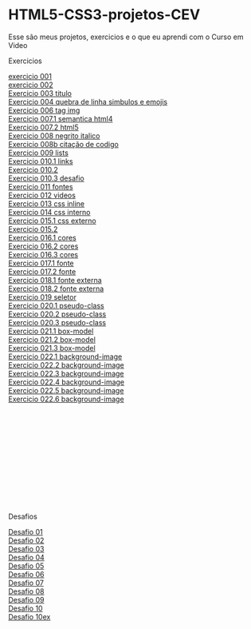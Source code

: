 # HTML5-CSS3-projetos-CEV
 Esse são meus projetos, exercicios e o que eu aprendi com o Curso em Video
<p>Exercicios</p>
<a href="https://albertmiguel.github.io/HTML5-CSS3-projetos-CEV/\Estudos\html-css\exercios\ex001-titulo\index.html">exercicio 001</a>
<br>
<a href="https://albertmiguel.github.io/HTML5-CSS3-projetos-CEV/\Estudos\html-css\exercios\ex002-quebra-de-linha-entities-simbulos-e-emojis\index.html">exercicio 002 </a>
<br>
<a href="https://albertmiguel.github.io/HTML5-CSS3-projetos-CEV/\Estudos\html-css\exercios\ex003-tag-img\index.html">Exercicio 003 titulo</a>
<br>
<a href="https://albertmiguel.github.io/HTML5-CSS3-projetos-CEV/\Estudos\html-css\exercios\ex004-favicon\index.html">Exercicio 004 quebra de linha simbulos e emojis</a>
<br>
<a href="https://albertmiguel.github.io/HTML5-CSS3-projetos-CEV/\Estudos\html-css\exercios\ex006-hierarquia-de-titulos\index.html">Exercicio 006 tag img</a>
<br>
<a href="https://albertmiguel.github.io/HTML5-CSS3-projetos-CEV/\Estudos\html-css\exercios\ex007-semantica\html4.html"> Exercicio 007.1 semantica html4</a>
<br>
<a href="https://albertmiguel.github.io/HTML5-CSS3-projetos-CEV/\Estudos\html-css\exercios\ex007-semantica\html5.html"> Exercicio 007.2 html5</a>
<br>
<a href="https://albertmiguel.github.io/HTML5-CSS3-projetos-CEV/\Estudos\html-css\exercios\ex008-negrito-italico\index.html"> Exercicio 008 negrito italico</a>
<br>
<a href="https://albertmiguel.github.io/HTML5-CSS3-projetos-CEV/\Estudos\html-css\exercios\ex008b-citacao-de-codigo\index.html"> Exercicio 008b citação de codigo</a>
<br>
<a href="https://albertmiguel.github.io/HTML5-CSS3-projetos-CEV/\Estudos\html-css\exercios\ex009-Listas\index.html"> Exercicio 009 lists</a>
<br>
<a href="https://albertmiguel.github.io/HTML5-CSS3-projetos-CEV/\Estudos\html-css\exercios\ex010-links\index.html"> Exercicio 010.1 links</a>
<br>
<a href="https://albertmiguel.github.io/HTML5-CSS3-projetos-CEV/\Estudos\html-css\exercios\ex010-links\pag002.html"> Exercicio 010.2</a>
<br>
<a href="https://albertmiguel.github.io/HTML5-CSS3-projetos-CEV/\Estudos\html-css\exercios\ex010-links-desafio\Index.html"> Exercicio 010.3 desafio</a>
<br>
<a href="https://albertmiguel.github.io/HTML5-CSS3-projetos-CEV/\Estudos\html-css\exercios\ex011-Imagem-flexivel-audio\index.html"> Exercicio 011 fontes</a>
<br>
<a href="https://albertmiguel.github.io/HTML5-CSS3-projetos-CEV/\Estudos\html-css\exercios\ex012-videos\index.html"> Exercicio 012 videos</a>
<br>
<a href="https://albertmiguel.github.io/HTML5-CSS3-projetos-CEV/\Estudos\html-css\exercios\ex013-css\index.html"> Exercicio 013 css inline</a>
<br>
<a href="https://albertmiguel.github.io/HTML5-CSS3-projetos-CEV/\Estudos\html-css\exercios\ex014-css\index.html">Exercicio 014 css interno</a>
<br>
<a href="https://albertmiguel.github.io/HTML5-CSS3-projetos-CEV/\Estudos\html-css\exercios\ex015-css\index.html"> Exercicio 015.1 css externo</a>
<br>
<a href="https://albertmiguel.github.io/HTML5-CSS3-projetos-CEV/\Estudos\html-css\exercios\ex015-css\pagina02.html"> Exercicio 015.2</a>
<br>
<a href="https://albertmiguel.github.io/HTML5-CSS3-projetos-CEV/\Estudos\html-css\exercios\ex016-cores\cor01.html"> Exercicio 016.1 cores</a>
<br>
<a href="https://albertmiguel.github.io/HTML5-CSS3-projetos-CEV/\Estudos\html-css\exercios\ex016-cores\cor02.html"> Exercicio 016.2 cores</a>
<br>
<a href="https://albertmiguel.github.io/HTML5-CSS3-projetos-CEV/\Estudos\html-css\exercios\ex016-cores\cor03.html"> Exercicio 016.3 cores</a>
<br>
<a href="https://albertmiguel.github.io/HTML5-CSS3-projetos-CEV/\Estudos\html-css\exercios\ex017-fonte\fonte01.html"> Exercicio 017.1 fonte</a>
<br>
<a href="https://albertmiguel.github.io/HTML5-CSS3-projetos-CEV/\Estudos\html-css\exercios\ex017-fonte\fonte02.html"> Exercicio 017.2 fonte</a>
<br>
<a href="https://albertmiguel.github.io/HTML5-CSS3-projetos-CEV/\Estudos\html-css\exercios\ex018-fontes-externas\fonte01.html"> Exercicio 018.1 fonte externa</a>
<br>
<a href="https://albertmiguel.github.io/HTML5-CSS3-projetos-CEV/\Estudos\html-css\exercios\ex018-fontes-externas\fonte02.html"> Exercicio 018.2 fonte externa</a>
<br>
<a href="https://albertmiguel.github.io/HTML5-CSS3-projetos-CEV/\Estudos\html-css\exercios\ex019-seletor\seletor01.html"> Exercicio 019 seletor</a>
<br>
<a href="https://albertmiguel.github.io/HTML5-CSS3-projetos-CEV/\Estudos\html-css\exercios\ex020-pseudo-classes\hover01.html"> Exercicio 020.1 pseudo-class</a>
<br>
<a href="https://albertmiguel.github.io/HTML5-CSS3-projetos-CEV/\Estudos\html-css\exercios\ex020-pseudo-classes\index01.html"> Exercicio 020.2 pseudo-class</a>
<br>
<a href="https://albertmiguel.github.io/HTML5-CSS3-projetos-CEV/\Estudos\html-css\exercios\ex020-pseudo-classes\link.html"> Exercicio 020.3 pseudo-class</a>
<br>
<a href="https://albertmiguel.github.io/HTML5-CSS3-projetos-CEV/\Estudos\html-css\exercios\ex021-box-model\index.html"> Exercicio 021.1 box-model</a>
<br>
<a href="https://albertmiguel.github.io/HTML5-CSS3-projetos-CEV/\Estudos\html-css\exercios\ex021-box-model\caixa.html"> Exercicio 021.2 box-model</a>
<br>
<a href="https://albertmiguel.github.io/HTML5-CSS3-projetos-CEV/\Estudos\html-css\exercios\ex021-box-model\caixa01.html"> Exercicio 021.3 box-model</a>
<br>
<a href="https://albertmiguel.github.io/HTML5-CSS3-projetos-CEV/\Estudos\html-css\exercios\ex022-background-image\index001.html"> Exercicio 022.1 background-image </a>
<br>
<a href="https://albertmiguel.github.io/HTML5-CSS3-projetos-CEV/\Estudos\html-css\exercios\ex022-background-image\index002.html"> Exercicio 022.2 background-image </a>
<br>
<a href="https://albertmiguel.github.io/HTML5-CSS3-projetos-CEV/\Estudos\html-css\exercios\ex022-background-image\index003.html"> Exercicio 022.3 background-image </a>
<br>
<a href="https://albertmiguel.github.io/HTML5-CSS3-projetos-CEV/\Estudos\html-css\exercios\ex022-background-image\index004.html"> Exercicio 022.4 background-image </a>
<br>
<a href="https://albertmiguel.github.io/HTML5-CSS3-projetos-CEV/\Estudos\html-css\exercios\ex022-background-image\index005.html"> Exercicio 022.5 background-image </a>
<br>
<a href="https://albertmiguel.github.io/HTML5-CSS3-projetos-CEV/\Estudos\html-css\exercios\ex022-background-image\index006.html"> Exercicio 022.6 background-image </a>
<br>
<a href="https://albertmiguel.github.io/HTML5-CSS3-projetos-CEV/\"> </a>
<br>
<a href="https://albertmiguel.github.io/HTML5-CSS3-projetos-CEV/\"> </a>
<br>
<a href="https://albertmiguel.github.io/HTML5-CSS3-projetos-CEV/\"> </a>
<br>
<a href="https://albertmiguel.github.io/HTML5-CSS3-projetos-CEV/\"> </a>
<br>
<a href="https://albertmiguel.github.io/HTML5-CSS3-projetos-CEV/\"> </a>
<br>
<a href="https://albertmiguel.github.io/HTML5-CSS3-projetos-CEV/\"> </a>
<br>
<a href="https://albertmiguel.github.io/HTML5-CSS3-projetos-CEV/\"> </a>
<br>
<a href="https://albertmiguel.github.io/HTML5-CSS3-projetos-CEV/\"> </a>
<br>
<a href="https://albertmiguel.github.io/HTML5-CSS3-projetos-CEV/\"> </a>
<br>
<br>
<br>
<br>
<p>Desafios</p>
<a href="https://albertmiguel.github.io/HTML5-CSS3-projetos-CEV/\Estudos\html-css\desafios\desafio-001\index.html"> Desafio 01 </a>
<br>
<a href="https://albertmiguel.github.io/HTML5-CSS3-projetos-CEV/\Estudos\html-css\desafios\desafio-002\index.html"> Desafio 02 </a>
<br>
<a href="https://albertmiguel.github.io/HTML5-CSS3-projetos-CEV/\Estudos\html-css\desafios\desafio-003\index.html"> Desafio 03</a>
<br>
<a href="https://albertmiguel.github.io/HTML5-CSS3-projetos-CEV/\Estudos\html-css\desafios\desafio-004\index.html"> Desafio 04 </a>
<br>
<a href="https://albertmiguel.github.io/HTML5-CSS3-projetos-CEV/\Estudos\html-css\desafios\desafio-005\index.html"> Desafio 05 </a>
<br>
<a href="https://albertmiguel.github.io/HTML5-CSS3-projetos-CEV/\Estudos\html-css\desafios\desafio-006\index.html"> Desafio 06 </a>
<br>
<a href="https://albertmiguel.github.io/HTML5-CSS3-projetos-CEV/\Estudos\html-css\desafios\desafio-007\index.html"> Desafio 07 </a>
<br>
<a href="https://albertmiguel.github.io/HTML5-CSS3-projetos-CEV/\Estudos\html-css\desafios\desafio-008\index.html"> Desafio 08 </a>
<br>
<a href="https://albertmiguel.github.io/HTML5-CSS3-projetos-CEV/\Estudos\html-css\desafios\desafio-009\index.html"> Desafio 09</a>
<br>
<a href="https://albertmiguel.github.io/HTML5-CSS3-projetos-CEV/\Estudos\html-css\desafios\desafio-010\index.html"> Desafio 10</a>
<br>
<a href="https://albertmiguel.github.io/HTML5-CSS3-projetos-CEV/\Estudos\html-css\desafios\desafio-010ex\index.html"> Desafio 10ex </a>
<br>
<a href="https://albertmiguel.github.io/HTML5-CSS3-projetos-CEV/\"> </a>
<a href="https://albertmiguel.github.io/HTML5-CSS3-projetos-CEV/\"> </a>
<a href="https://albertmiguel.github.io/HTML5-CSS3-projetos-CEV/\"> </a>
<a href="https://albertmiguel.github.io/HTML5-CSS3-projetos-CEV/\"> </a>
<a href="https://albertmiguel.github.io/HTML5-CSS3-projetos-CEV/\"> </a>
<a href=""> </a>
